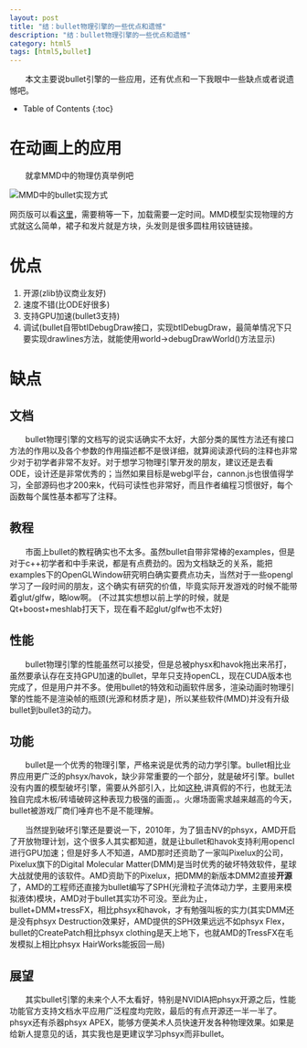 ```yaml
---
layout: post
title: "结：bullet物理引擎的一些优点和遗憾"
description: "结：bullet物理引擎的一些优点和遗憾"
category: html5
tags: [html5,bullet]
---
```


&#160; &#160; &#160; &#160;本文主要说bullet引擎的一些应用，还有优点和一下我眼中一些缺点或者说遗憾吧。

<!-- more -->

* Table of Contents
{:toc}

# 在动画上的应用

&#160; &#160; &#160; &#160;就拿MMD中的物理仿真举例吧

![MMD中的bullet实现方式](http://7xqrar.com1.z0.glb.clouddn.com/ammojsQQ%E6%88%AA%E5%9B%BE20170225162652.png)

网页版可以看[这里](http://aicdg.com/learn-ammojs/DemoExtra-mmd%20demo.html)，需要稍等一下，加载需要一定时间。MMD模型实现物理的方式就这么简单，裙子和发片就是方块，头发则是很多圆柱用铰链链接。

# 优点

1. 开源(zlib协议商业友好)
2. 速度不错(比ODE好很多)
3. 支持GPU加速(bullet3支持)
4. 调试(bullet自带btIDebugDraw接口，实现btIDebugDraw，最简单情况下只要实现drawlines方法，就能使用world->debugDrawWorld()方法显示)

# 缺点

## 文档

&#160; &#160; &#160; &#160;bullet物理引擎的文档写的说实话确实不太好，大部分类的属性方法还有接口方法的作用以及各个参数的作用描述都不是很详细，就算阅读源代码的注释也非常少对于初学者非常不友好。对于想学习物理引擎开发的朋友，建议还是去看ODE，设计还是非常优秀的；当然如果目标是webgl平台，cannon.js也很值得学习，全部源码也才200来k，代码可读性也非常好，而且作者编程习惯很好，每个函数每个属性基本都写了注释。

## 教程

&#160; &#160; &#160; &#160;市面上bullet的教程确实也不太多。虽然bullet自带非常棒的examples，但是对于c++初学者和中手来说，都是有点费劲的。因为文档缺乏的关系，能把examples下的OpenGLWindow研究明白确实要费点功夫，当然对于一些opengl学习了一段时间的朋友，这个确实有研究的价值，毕竟实际开发游戏的时候不能带着glut/glfw，略low啊。
(不过其实想想以前上学的时候，就是Qt+boost+meshlab打天下，现在看不起glut/glfw也不太好)

## 性能

&#160; &#160; &#160; &#160;bullet物理引擎的性能虽然可以接受，但是总被physx和havok拖出来吊打，虽然要承认存在支持GPU加速的bullet，早年只支持openCL，现在CUDA版本也完成了，但是用户并不多。使用bullet的特效和动画软件居多，渲染动画时物理引擎的性能不是渲染帧的瓶颈(光源和材质才是)，所以某些软件(MMD)并没有升级bullet到bullet3的动力。

## 功能

&#160; &#160; &#160; &#160;bullet是一个优秀的物理引擎，严格来说是优秀的动力学引擎。bullet相比业界应用更广泛的phsyx/havok，缺少非常重要的一个部分，就是破坏引擎。bullet没有内置的模型破坏引擎，需要从外部引入，比如[这种](http://aicdg.com/learn-ammojs/Demo7-convex%20break.html),讲真假的不行，也就无法独自完成木板/砖墙破碎这种表现力极强的画面，。火爆场面需求越来越高的今天，bullet被游戏厂商们唾弃也不是不能理解。

&#160; &#160; &#160; &#160;当然提到破坏引擎还是要说一下，2010年，为了狙击NV的phsyx，AMD开启了开放物理计划，这个很多人其实都知道，就是让bullet和havok支持利用opencl进行GPU加速；但是好多人不知道，AMD那时还资助了一家叫Pixelux的公司，Pixelux旗下的Digital Molecular Matter(DMM)是当时优秀的破坏特效软件，星球大战就使用的该软件。AMD资助下的Pixelux，把DMM的新版本DMM2直接**开源**了，AMD的工程师还直接为bullet编写了SPH(光滑粒子流体动力学，主要用来模拟液体)模块，AMD对于bullet其实功不可没。至此为止，bullet+DMM+tressFX，相比phsyx和havok，才有勉强叫板的实力(其实DMM还是没有phsyx Destruction效果好，AMD提供的SPH效果远远不如phsyx Flex，bullet的CreatePatch相比phsyx clothing是天上地下，也就AMD的TressFX在毛发模拟上相比phsyx HairWorks能扳回一局)

## 展望

&#160; &#160; &#160; &#160;其实bullet引擎的未来个人不太看好，特别是NVIDIA把phsyx开源之后，性能功能官方支持文档水平应用广泛程度均完败，最后的有点开源还一半一半了。phsyx还有杀器phsyx APEX，能够方便美术人员快速开发各种物理效果。如果是给新人提意见的话，其实我也是更建议学习phsyx而非bullet。
